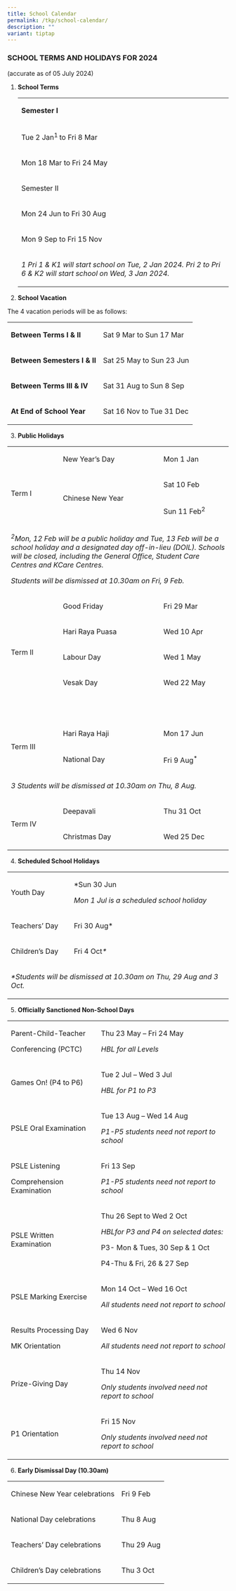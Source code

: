 ```yaml
---
title: School Calendar
permalink: /tkp/school-calendar/
description: ""
variant: tiptap
---
```

<h3><strong>SCHOOL TERMS AND HOLIDAYS FOR 2024</strong></h3>
<p>(accurate as of 05 July 2024)</p>
<ol data-tight="true" class="tight">
<li>
<p><strong>School Terms</strong>
</p>
<p></p>
<table style="minWidth: 50px">
<colgroup>
<col>
<col>
</colgroup>
<tbody>
<tr>
<td rowspan="1" colspan="2">
<p><strong>Semester I</strong>
</p>
</td>
</tr>
<tr>
<td rowspan="1" colspan="1">
<p>Tue 2 Jan<sup>1 </sup>to Fri 8 Mar</p>
</td>
<td rowspan="1" colspan="1">
<p>&nbsp;</p>
</td>
</tr>
<tr>
<td rowspan="1" colspan="1">
<p>Mon 18 Mar to Fri 24 May</p>
</td>
<td rowspan="1" colspan="1">
<p>&nbsp;</p>
</td>
</tr>
<tr>
<td rowspan="1" colspan="2">
<p>Semester II</p>
</td>
</tr>
<tr>
<td rowspan="1" colspan="1">
<p>Mon 24 Jun to Fri 30 Aug</p>
</td>
<td rowspan="1" colspan="1">
<p>&nbsp;</p>
</td>
</tr>
<tr>
<td rowspan="1" colspan="1">
<p>Mon 9 Sep to Fri 15 Nov</p>
</td>
<td rowspan="1" colspan="1">
<p>&nbsp;</p>
</td>
</tr>
<tr>
<td rowspan="1" colspan="2">
<p><em>1 Pri 1 &amp; K1 will start school on Tue, 2 Jan 2024. Pri 2 to Pri 6 &amp; K2 will start school on Wed, 3 Jan 2024.</em>
</p>
</td>
</tr>
</tbody>
</table>
<p></p>
</li>
<li>
<p><strong>School Vacation</strong>
</p>
</li>
</ol>
<p>The 4 vacation periods will be as follows:</p>
<table style="minWidth: 50px">
<colgroup>
<col>
<col>
</colgroup>
<tbody>
<tr>
<td rowspan="1" colspan="1">
<p><strong>Between Terms I &amp; II</strong>
</p>
</td>
<td rowspan="1" colspan="1">
<p>Sat 9 Mar to Sun 17 Mar</p>
</td>
</tr>
<tr>
<td rowspan="1" colspan="1">
<p><strong>Between Semesters I &amp; II</strong>
</p>
</td>
<td rowspan="1" colspan="1">
<p>Sat 25 May to Sun 23 Jun</p>
</td>
</tr>
<tr>
<td rowspan="1" colspan="1">
<p><strong>Between Terms III &amp; IV</strong>
</p>
</td>
<td rowspan="1" colspan="1">
<p>Sat 31 Aug to Sun 8 Sep</p>
</td>
</tr>
<tr>
<td rowspan="1" colspan="1">
<p><strong>At End of School Year</strong>
</p>
</td>
<td rowspan="1" colspan="1">
<p>Sat 16 Nov to Tue 31 Dec</p>
</td>
</tr>
</tbody>
</table>
<ol start="3" data-tight="true" class="tight">
<li>
<p><strong>Public Holidays</strong>
</p>
</li>
</ol>
<table style="minWidth: 75px">
<colgroup>
<col>
<col>
<col>
</colgroup>
<tbody>
<tr>
<td rowspan="3" colspan="1">
<p><strong>&nbsp;</strong>
</p>
<p>Term I</p>
</td>
<td rowspan="1" colspan="1">
<p>New Year’s Day</p>
</td>
<td rowspan="1" colspan="1">
<p>Mon 1 Jan</p>
</td>
</tr>
<tr>
<td rowspan="2" colspan="1">
<p>Chinese New Year</p>
</td>
<td rowspan="1" colspan="1">
<p>Sat 10 Feb</p>
</td>
</tr>
<tr>
<td rowspan="1" colspan="1">
<p>Sun 11 Feb<sup>2</sup>
</p>
</td>
</tr>
<tr>
<td rowspan="1" colspan="3">
<p><em><sup>2</sup>Mon, 12 Feb will be a public holiday and Tue, 13 Feb will be a school holiday and a designated day off-in-lieu (DOIL). Schools will be closed, including the General Office, Student Care Centres and KCare Centres.</em>
</p>
<p><em>Students will be dismissed at 10.30am on Fri, 9 Feb.</em>
</p>
</td>
</tr>
<tr>
<td rowspan="4" colspan="1">
<p><strong>&nbsp;</strong>
</p>
<p>Term II</p>
</td>
<td rowspan="1" colspan="1">
<p>Good Friday</p>
</td>
<td rowspan="1" colspan="1">
<p>Fri 29 Mar</p>
</td>
</tr>
<tr>
<td rowspan="1" colspan="1">
<p>Hari Raya Puasa</p>
</td>
<td rowspan="1" colspan="1">
<p>Wed 10 Apr</p>
</td>
</tr>
<tr>
<td rowspan="1" colspan="1">
<p>Labour Day</p>
</td>
<td rowspan="1" colspan="1">
<p>Wed 1 May</p>
</td>
</tr>
<tr>
<td rowspan="1" colspan="1">
<p>Vesak Day</p>
</td>
<td rowspan="1" colspan="1">
<p>Wed 22 May</p>
</td>
</tr>
<tr>
<td rowspan="1" colspan="3">
<p>&nbsp;</p>
</td>
</tr>
<tr>
<td rowspan="2" colspan="1">
<p>Term III</p>
</td>
<td rowspan="1" colspan="1">
<p>Hari Raya Haji</p>
</td>
<td rowspan="1" colspan="1">
<p>Mon 17 Jun</p>
</td>
</tr>
<tr>
<td rowspan="1" colspan="1">
<p>National Day</p>
</td>
<td rowspan="1" colspan="1">
<p>Fri 9 Aug<sup>*</sup>
</p>
</td>
</tr>
<tr>
<td rowspan="1" colspan="3">
<p><em>3 Students will be dismissed at 10.30am on Thu, 8 Aug.</em>
</p>
</td>
</tr>
<tr>
<td rowspan="2" colspan="1">
<p>Term IV</p>
</td>
<td rowspan="1" colspan="1">
<p>Deepavali</p>
</td>
<td rowspan="1" colspan="1">
<p>Thu 31 Oct</p>
</td>
</tr>
<tr>
<td rowspan="1" colspan="1">
<p>Christmas Day</p>
</td>
<td rowspan="1" colspan="1">
<p>Wed 25 Dec</p>
</td>
</tr>
</tbody>
</table>
<ol start="4" data-tight="true" class="tight">
<li>
<p><strong>Scheduled School Holidays</strong>
</p>
</li>
</ol>
<table style="minWidth: 50px">
<colgroup>
<col>
<col>
</colgroup>
<tbody>
<tr>
<td rowspan="1" colspan="1">
<p>Youth Day</p>
</td>
<td rowspan="1" colspan="1">
<p>*Sun 30 Jun</p>
<p><em>Mon 1 Jul is a scheduled school holiday</em>
</p>
</td>
</tr>
<tr>
<td rowspan="1" colspan="1">
<p>Teachers’ Day</p>
</td>
<td rowspan="1" colspan="1">
<p>Fri 30 Aug*</p>
</td>
</tr>
<tr>
<td rowspan="1" colspan="1">
<p>Children’s Day</p>
</td>
<td rowspan="1" colspan="1">
<p>Fri 4 Oct<em>*</em>
</p>
</td>
</tr>
<tr>
<td rowspan="1" colspan="2">
<p><em>*Students will be dismissed at 10.30am on Thu, 29 Aug and 3 Oct.</em>
</p>
</td>
</tr>
</tbody>
</table>
<ol start="5" data-tight="true" class="tight">
<li>
<p><strong>Officially Sanctioned Non-School Days</strong>
</p>
</li>
</ol>
<table style="minWidth: 50px">
<colgroup>
<col>
<col>
</colgroup>
<tbody>
<tr>
<td rowspan="1" colspan="1">
<p>Parent-Child-Teacher</p>
<p>Conferencing (PCTC)</p>
</td>
<td rowspan="1" colspan="1">
<p>Thu 23 May – Fri 24 May</p>
<p><em>HBL for all Levels</em>
</p>
</td>
</tr>
<tr>
<td rowspan="1" colspan="1">
<p>Games On! (P4 to P6)</p>
</td>
<td rowspan="1" colspan="1">
<p>Tue 2 Jul – Wed 3 Jul</p>
<p><em>HBL for P1 to P3</em>
</p>
</td>
</tr>
<tr>
<td rowspan="1" colspan="1">
<p>PSLE Oral Examination</p>
</td>
<td rowspan="1" colspan="1">
<p>Tue 13 Aug – Wed 14 Aug</p>
<p><em>P1-P5 students need not report to school</em>
</p>
</td>
</tr>
<tr>
<td rowspan="1" colspan="1">
<p>PSLE Listening</p>
<p>Comprehension Examination</p>
</td>
<td rowspan="1" colspan="1">
<p>Fri 13 Sep</p>
<p><em>P1-P5 students need not report to school</em>
</p>
</td>
</tr>
<tr>
<td rowspan="1" colspan="1">
<p>PSLE Written Examination</p>
</td>
<td rowspan="1" colspan="1">
<p>Thu 26 Sept to Wed 2 Oct</p>
<p><em>HBLfor P3 and P4 on selected dates:</em>
</p>
<p></p>
<p>P3- Mon &amp; Tues, 30 Sep &amp; 1 Oct</p>
<p>P4-Thu &amp; Fri, 26 &amp; 27 Sep</p>
<p></p>
</td>
</tr>
<tr>
<td rowspan="1" colspan="1">
<p>PSLE Marking Exercise</p>
</td>
<td rowspan="1" colspan="1">
<p>Mon 14 Oct – Wed 16 Oct</p>
<p><em>All students need not report to school</em>
</p>
</td>
</tr>
<tr>
<td rowspan="1" colspan="1">
<p>Results Processing Day</p>
<p>MK Orientation</p>
</td>
<td rowspan="1" colspan="1">
<p>Wed 6 Nov</p>
<p><em>All students need not report to school</em>
</p>
</td>
</tr>
<tr>
<td rowspan="1" colspan="1">
<p>Prize-Giving Day</p>
</td>
<td rowspan="1" colspan="1">
<p>Thu 14 Nov</p>
<p><em>Only students involved need not report to school</em>
</p>
</td>
</tr>
<tr>
<td rowspan="1" colspan="1">
<p>P1 Orientation</p>
</td>
<td rowspan="1" colspan="1">
<p>Fri 15 Nov</p>
<p><em>Only students involved need not report to school</em>
</p>
</td>
</tr>
</tbody>
</table>
<ol start="6" data-tight="true" class="tight">
<li>
<p><strong>Early Dismissal Day (10.30am)</strong>
</p>
</li>
</ol>
<table style="minWidth: 50px">
<colgroup>
<col>
<col>
</colgroup>
<tbody>
<tr>
<td rowspan="1" colspan="1">
<p>Chinese New Year celebrations</p>
</td>
<td rowspan="1" colspan="1">
<p>Fri 9 Feb</p>
</td>
</tr>
<tr>
<td rowspan="1" colspan="1">
<p>National Day celebrations</p>
</td>
<td rowspan="1" colspan="1">
<p>Thu 8 Aug</p>
</td>
</tr>
<tr>
<td rowspan="1" colspan="1">
<p>Teachers’ Day celebrations</p>
</td>
<td rowspan="1" colspan="1">
<p>Thu 29 Aug</p>
</td>
</tr>
<tr>
<td rowspan="1" colspan="1">
<p>Children’s Day celebrations</p>
</td>
<td rowspan="1" colspan="1">
<p>Thu 3 Oct</p>
</td>
</tr>
</tbody>
</table>
<p></p>